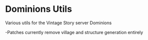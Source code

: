 # Dominions Utils
Various utils for the Vintage Story server Dominions

-Patches currently remove village and structure generation entirely

